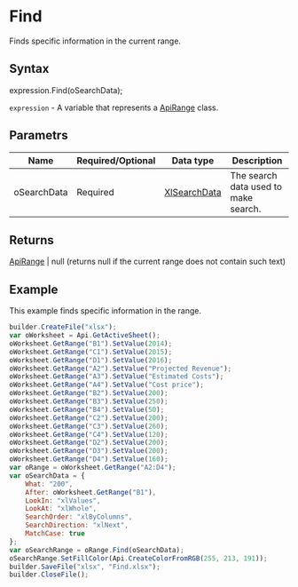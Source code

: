 # Find

Finds specific information in the current range.

## Syntax

expression.Find(oSearchData);

`expression` - A variable that represents a [ApiRange](../ApiRange.md) class.

## Parametrs

| **Name** | **Required/Optional** | **Data type** | **Description** |
| ------------- | ------------- | ------------- | ------------- |
| oSearchData | Required | [XlSearchData](../../../Enumerations/XlSearchData.md) | The search data used to make search. |

## Returns

[ApiRange](../ApiRange.md) &#124; null (returns null if the current range does not contain such text)

## Example

This example finds specific information in the range.

```javascript
builder.CreateFile("xlsx");
var oWorksheet = Api.GetActiveSheet();
oWorksheet.GetRange("B1").SetValue(2014);
oWorksheet.GetRange("C1").SetValue(2015);
oWorksheet.GetRange("D1").SetValue(2016);
oWorksheet.GetRange("A2").SetValue("Projected Revenue");
oWorksheet.GetRange("A3").SetValue("Estimated Costs");
oWorksheet.GetRange("A4").SetValue("Cost price");
oWorksheet.GetRange("B2").SetValue(200);
oWorksheet.GetRange("B3").SetValue(250);
oWorksheet.GetRange("B4").SetValue(50);
oWorksheet.GetRange("C2").SetValue(200);
oWorksheet.GetRange("C3").SetValue(260);
oWorksheet.GetRange("C4").SetValue(120);
oWorksheet.GetRange("D2").SetValue(200);
oWorksheet.GetRange("D3").SetValue(200);
oWorksheet.GetRange("D4").SetValue(160);
var oRange = oWorksheet.GetRange("A2:D4");
var oSearchData = {
	What: "200",
	After: oWorksheet.GetRange("B1"),
	LookIn: "xlValues",
	LookAt: "xlWhole",
	SearchOrder: "xlByColumns",
	SearchDirection: "xlNext",
	MatchCase: true
};
var oSearchRange = oRange.Find(oSearchData);
oSearchRange.SetFillColor(Api.CreateColorFromRGB(255, 213, 191));
builder.SaveFile("xlsx", "Find.xlsx");
builder.CloseFile();
```